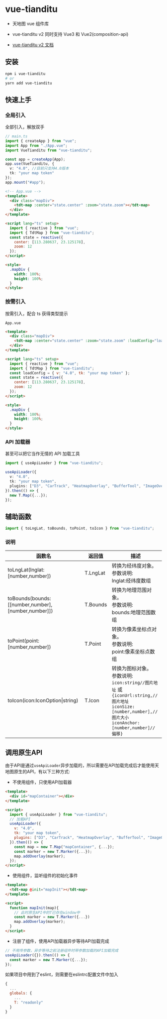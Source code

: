 # vue-tianditu

- 天地图 vue 组件库

- vue-tianditu v2 同时支持 Vue3 和 Vue2(composition-api)

- [vue-tianditu v2 文档](https://soullyoko.github.io/vue-tianditu/)

## 安装

```sh
npm i vue-tianditu
# or
yarn add vue-tianditu
```

## 快速上手

### 全局引入

全部引入，解放双手

```ts
// main.ts
import { createApp } from "vue";
import App from "./App.vue";
import VueTianditu from "vue-tianditu";

const app = createApp(App);
app.use(VueTianditu, {
  v: "4.0", //目前只支持4.0版本
  tk: "your map token"
});
app.mount("#app");
```

```html
<!-- App.vue -->
<template>
  <div class="mapDiv">
    <tdt-map :center="state.center" :zoom="state.zoom"></tdt-map>
  </div>
</template>

<script lang="ts" setup>
  import { reactive } from "vue";
  import { TdtMap } from "vue-tianditu";
  const state = reactive({
    center: [113.280637, 23.125178],
    zoom: 12
  });
</script>

<style>
  .mapDiv {
    width: 100%;
    height: 100%;
  }
</style>
```

### 按需引入

按需引入，配合 ts 获得类型提示

`App.vue`

```html
<template>
  <div class="mapDiv">
    <tdt-map :center="state.center" :zoom="state.zoom" :loadConfig="loadScript"></tdt-map>
  </div>
</template>

<script lang="ts" setup>
  import { reactive } from "vue";
  import { TdtMap } from "vue-tianditu";
  const loadConfig = { v: "4.0", tk: "your map token" };
  const state = reactive({
    center: [113.280637, 23.125178],
    zoom: 12
  });
</script>

<style>
  .mapDiv {
    width: 100%;
    height: 100%;
  }
</style>
```

### API 加载器

甚至可以把它当作无情的 API 加载工具

```ts
import { useApiLoader } from "vue-tianditu";

useApiLoader({
  v: "4.0",
  tk: "your map token",
  plugins: ["D3", "CarTrack", "HeatmapOverlay", "BufferTool", "ImageOverLayer"]
}).then(() => {
  new T.Map({...});
});
```

## 辅助函数

```ts
import { toLngLat, toBounds, toPoint, toIcon } from "vue-tianditu";
```

### 说明

| 函数名 | 返回值 | 描述 |
| --- | --- | --- |
| toLngLat(lnglat:[number,number]) | T.LngLat | 转换为经纬度对象。<br>参数说明:<br>lnglat:经纬度数组 |
| toBounds(bounds:[[number,number],[number,number]]) | T.Bounds | 转换为地理范围对象。<br>参数说明:<br>bounds:地理范围数组 |
| toPoint(point:[number,number]) | T.Point | 转换为像素坐标点对象。<br>参数说明:<br>point:像素坐标点数组 |
| toIcon(icon:IconOption\|string) | T.Icon | 转换为图标对象。<br>参数说明:<br>`icon:string//图片地址` 或 `{iconUrl:string,//图片地址`<br>`iconSize:[number,number],//图片大小`<br>`iconAnchor:[number,number]//偏移}` |

## 调用原生API

由于API是通过`useApiLoader`异步加载的，所以需要在API加载完成后才能使用天地图原生的API，有以下三种方式:

- 不使用组件，只使用API加载器

```html
<template>
  <div id="mapContainer"></div>
</template>

<script>
  import { useApiLoader } from "vue-tianditu";
  // 加载API
  useApiLoader({
    v: "4.0",
    tk: "your map token",
    plugins: ["D3", "CarTrack", "HeatmapOverlay", "BufferTool", "ImageOverLayer"]
  }).then(() => {
    const map = new T.Map("mapContainer", {...});
    const marker = new T.Marker({...});
    map.addOverlay(marker);
  });
</script>
```

- 使用组件，监听组件的初始化事件

```html
<template>
  <tdt-map @init="mapInit"></tdt-map>
</template>

<script>
  function mapInit(map){
    // 此时原生API中的T已存在window中
    const marker = new T.Marker({...})
    map.addOverlay(marker);
  }
</script>
```

- 注册了组件，使用API加载器异步等待API加载完成

```js
// 不用传参数，异步等待之前注册组件时带参数加载的API加载完成
useApiLoader({}).then(() => {
  const marker = new T.Marker({...});
});
```

如果项目中用到了eslint，则需要在eslintrc配置文件中加入

```js
{
  ...
  globals: {
    ...
    T: "readonly"
  }
}
```
